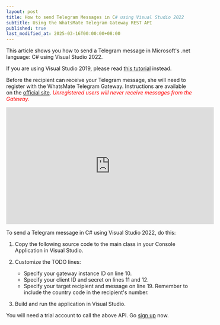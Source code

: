 ```yaml
---
layout: post
title: How to send Telegram Messages in C# using Visual Studio 2022
subtitle: Using the WhatsMate Telegram Gateway REST API
published: true
last_modified_at: 2025-03-16T00:00:00+08:00
---
```


This article shows you how to send a Telegram message in Microsoft's .net language: C# using Visual Studio 2022.

If you are using Visual Studio 2019, please read [this tutorial](/2022-06-16-send-telegram-message-csharp/) instead.

Before the recipient can receive your Telegram message, she will need to register with the WhatsMate Telegram Gateway. Instructions are available on the [official site](https://www.whatsmate.net/telegram-gateway-api.html). <span style="color:red">*Unregistered users will never receive messages from the Gateway.*</span>


<iframe width="560" height="315" src="https://www.youtube.com/embed/HDHOzyz8uN4?rel=0&cc_load_policy=1" frameborder="0" allowfullscreen></iframe>


To send a Telegram message in C# using Visual Studio 2022, do this:

1. Copy the following source code to the main class in your Console Application in Visual Studio.  <script src="https://gist.github.com/whatsmate/a2cd1249d0b54d756699ca925051c886.js"></script>
2. Customize the TODO lines:
   * Specify your gateway instance ID on line 10.
   * Specify your client ID and secret on lines 11 and 12.
   * Specify your target recipient and message on line 19. Remember to include the country code in the recipient's number.

3. Build and run the application in Visual Studio.


You will need a trial account to call the above API. Go [sign up](https://www.whatsmate.net/telegram-gateway-api.html) now.



<br>

